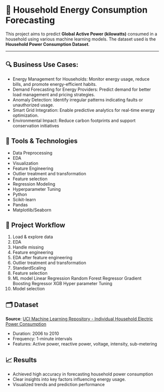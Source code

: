 # 🔋 Household Energy Consumption Forecasting

This project aims to predict **Global Active Power (kilowatts)** consumed in a household using various machine learning models. The dataset used is the **Household Power Consumption Dataset**.

---

## 🔍 Business Use Cases:
- Energy Management for Households: Monitor energy usage, reduce bills, and promote energy-efficient habits.
- Demand Forecasting for Energy Providers: Predict demand for better load management and pricing strategies.
- Anomaly Detection: Identify irregular patterns indicating faults or unauthorized usage.
- Smart Grid Integration: Enable predictive analytics for real-time energy optimization.
- Environmental Impact: Reduce carbon footprints and support conservation initiatives

## 🧰 Tools & Technologies
- Data Preprocessing
- EDA
- Visualization
- Feature Engineering
- Outlier treatment and transformation
- Feature selection
- Regression Modeling
- Hyperparameter Tuning
- Python
- Scikit-learn
- Pandas
- Matplotlib/Seaborn

## 🚀 **Project Workflow**
1. Load & explore data
2. EDA
3. Handle missing 
4. Feature engineering
5. EDA after feature engineering
6. Outlier treatment and transformation
7. StandardScaling
8. Feature selection
9. ML model
   Linear Regression
   Random Forest Regressor
   Gradient Boosting Regressor
   XGB
   Hyper parameter Tuning
10. Model selection
   

## 🗂 Dataset
**Source**: [UCI Machine Learning Repository - Individual Household Electric Power Consumption](https://archive.ics.uci.edu/ml/datasets/individual+household+electric+power+consumption)  
- Duration: 2006 to 2010  
- Frequency: 1-minute intervals  
- Features: Active power, reactive power, voltage, intensity, sub-metering


## 📈 Results
- Achieved high accuracy in forecasting household power consumption
- Clear insights into key factors influencing energy usage.
- Visualized trends and prediction performance
